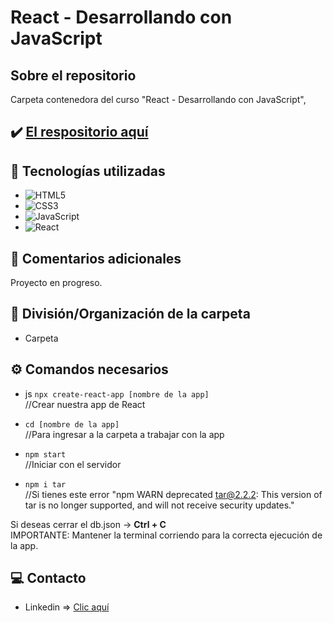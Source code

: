 # React - Desarrollando con JavaScript

## Sobre el repositorio
Carpeta contenedora del curso "React - Desarrollando con JavaScript", 

## ✔️ [El respositorio aquí](https://github.com/K3yJey/javascript-CRUD_JSAsincrono.git)

## 🔧 Tecnologías utilizadas
* ![HTML5](https://img.shields.io/badge/html5-%23E34F26.svg?style=for-the-badge&logo=html5&logoColor=white)
* ![CSS3](https://img.shields.io/badge/css3-%231572B6.svg?style=for-the-badge&logo=css3&logoColor=white)
* ![JavaScript](https://img.shields.io/badge/javascript-%23323330.svg?style=for-the-badge&logo=javascript&logoColor=%23F7DF1E)
* ![React](https://img.shields.io/badge/react-%231572B6.svg?style=for-the-badge&logo=react&logoColor=white)

## 📌 Comentarios adicionales 
Proyecto en progreso.

## 📂 División/Organización de la carpeta
* Carpeta 

## ⚙️ Comandos necesarios
* js
``` npx create-react-app [nombre de la app] ``` <br/>
//Crear nuestra app de React

* ``` cd [nombre de la app] ``` <br/>
//Para ingresar a la carpeta a trabajar con la app

* ``` npm start ``` <br/>
//Iniciar con el servidor

* ``` npm i tar ``` <br/>
//Si tienes este error "npm WARN deprecated tar@2.2.2: This version of tar is no longer supported, and will not receive security updates."

Si deseas cerrar el db.json -> **Ctrl + C** <br/>
IMPORTANTE: Mantener la terminal corriendo para la correcta ejecución de la app.

## 💻 Contacto
* Linkedin => [Clic aquí](https://www.linkedin.com/in/k3yjey-dev/)
